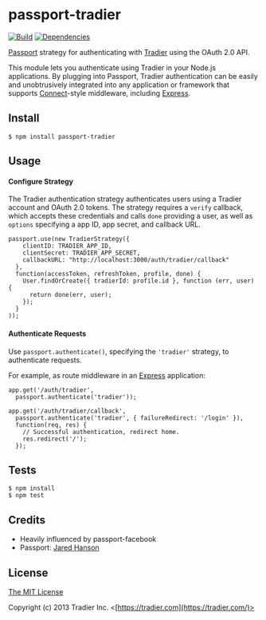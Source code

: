 # passport-tradier
[![Build](https://travis-ci.org/tradier/passport-tradier.png)](http://travis-ci.org/tradier/passport-tradier)
[![Dependencies](https://david-dm.org/tradier/passport-tradier.png)](http://david-dm.org/tradier/passport-tradier)

[Passport](http://passportjs.org/) strategy for authenticating with [Tradier](https://developer.tradier.com/)
using the OAuth 2.0 API.

This module lets you authenticate using Tradier in your Node.js applications.
By plugging into Passport, Tradier authentication can be easily and
unobtrusively integrated into any application or framework that supports
[Connect](http://www.senchalabs.org/connect/)-style middleware, including
[Express](http://expressjs.com/).

## Install

    $ npm install passport-tradier

## Usage

#### Configure Strategy

The Tradier authentication strategy authenticates users using a Tradier
account and OAuth 2.0 tokens.  The strategy requires a `verify` callback, which
accepts these credentials and calls `done` providing a user, as well as
`options` specifying a app ID, app secret, and callback URL.

    passport.use(new TradierStrategy({
        clientID: TRADIER_APP_ID,
        clientSecret: TRADIER_APP_SECRET,
        callbackURL: "http://localhost:3000/auth/tradier/callback"
      },
      function(accessToken, refreshToken, profile, done) {
        User.findOrCreate({ tradierId: profile.id }, function (err, user) {
          return done(err, user);
        });
      }
    ));

#### Authenticate Requests

Use `passport.authenticate()`, specifying the `'tradier'` strategy, to
authenticate requests.

For example, as route middleware in an [Express](http://expressjs.com/)
application:

    app.get('/auth/tradier',
      passport.authenticate('tradier'));

    app.get('/auth/tradier/callback',
      passport.authenticate('tradier', { failureRedirect: '/login' }),
      function(req, res) {
        // Successful authentication, redirect home.
        res.redirect('/');
      });

## Tests

    $ npm install
    $ npm test

## Credits
  - Heavily influenced by passport-facebook
  - Passport: [Jared Hanson](http://github.com/jaredhanson)

## License

[The MIT License](http://opensource.org/licenses/MIT)

Copyright (c) 2013 Tradier Inc. <[https://tradier.com](https://tradier.com/)>
